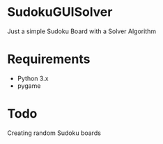 # SudokuGUISolver
Just a simple Sudoku Board with a Solver Algorithm

# Requirements
- Python 3.x
- pygame

# Todo
Creating random Sudoku boards